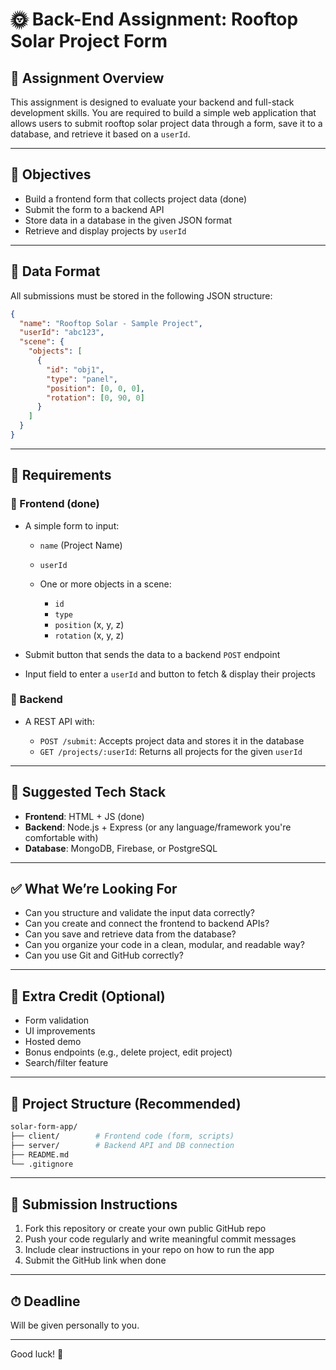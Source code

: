 
# 🌞 Back-End Assignment: Rooftop Solar Project Form

## 📌 Assignment Overview

This assignment is designed to evaluate your backend and full-stack development skills. You are required to build a simple web application that allows users to submit rooftop solar project data through a form, save it to a database, and retrieve it based on a `userId`.

---

## 🎯 Objectives

- Build a frontend form that collects project data  (done)
- Submit the form to a backend API  
- Store data in a database in the given JSON format  
- Retrieve and display projects by `userId`

---

## 🧾 Data Format

All submissions must be stored in the following JSON structure:

```json
{
  "name": "Rooftop Solar - Sample Project",
  "userId": "abc123",
  "scene": {
    "objects": [
      {
        "id": "obj1",
        "type": "panel",
        "position": [0, 0, 0],
        "rotation": [0, 90, 0]
      }
    ]
  }
}
````

---

## 🧩 Requirements

### 🔸 Frontend (done)

* A simple form to input:

  * `name` (Project Name)
  * `userId`
  * One or more objects in a scene:

    * `id`
    * `type`
    * `position` (x, y, z)
    * `rotation` (x, y, z)
* Submit button that sends the data to a backend `POST` endpoint
* Input field to enter a `userId` and button to fetch & display their projects

### 🔸 Backend

* A REST API with:

  * `POST /submit`: Accepts project data and stores it in the database
  * `GET /projects/:userId`: Returns all projects for the given `userId`

---

## 💾 Suggested Tech Stack

* **Frontend**: HTML + JS (done)
* **Backend**: Node.js + Express (or any language/framework you're comfortable with)
* **Database**: MongoDB, Firebase, or PostgreSQL

---

## ✅ What We’re Looking For

* Can you structure and validate the input data correctly?
* Can you create and connect the frontend to backend APIs?
* Can you save and retrieve data from the database?
* Can you organize your code in a clean, modular, and readable way?
* Can you use Git and GitHub correctly?

---

## 🚀 Extra Credit (Optional)

* Form validation
* UI improvements
* Hosted demo
* Bonus endpoints (e.g., delete project, edit project)
* Search/filter feature

---

## 📁 Project Structure (Recommended)

```bash
solar-form-app/
├── client/        # Frontend code (form, scripts)
├── server/        # Backend API and DB connection
├── README.md
└── .gitignore
```

---

## 🧪 Submission Instructions

1. Fork this repository or create your own public GitHub repo
2. Push your code regularly and write meaningful commit messages
3. Include clear instructions in your repo on how to run the app
4. Submit the GitHub link when done

---

## ⏱ Deadline

Will be given personally to you.

---

Good luck! 🚀

```


